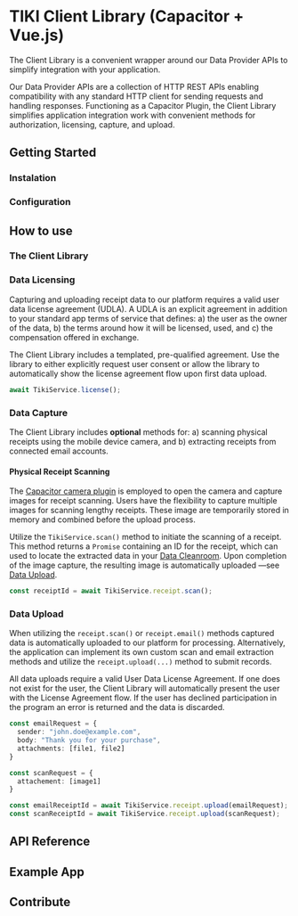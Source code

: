 # TIKI Client Library (Capacitor + Vue.js)

The Client Library is a convenient wrapper around our Data Provider APIs to simplify integration with your application.

Our Data Provider APIs are a collection of HTTP REST APIs enabling compatibility with any standard HTTP client for sending requests and handling responses. Functioning as a Capacitor Plugin, the Client Library simplifies application integration work with convenient methods for authorization, licensing, capture, and upload.

## Getting Started

### Instalation

### Configuration

## How to use

### The Client Library

### Data Licensing

Capturing and uploading receipt data to our platform requires a valid user data license agreement (UDLA). A UDLA is an explicit agreement in addition to your standard app terms of service that defines: a) the user as the owner of the data, b) the terms around how it will be licensed, used, and c) the compensation offered in exchange. 

The Client Library includes a templated, pre-qualified agreement. Use the library to either explicitly request user consent or allow the library to automatically show the license agreement flow upon first data upload.  

```typescript
await TikiService.license();
```

### Data Capture

The Client Library includes **optional** methods for: a) scanning physical receipts using the mobile device camera, and b) extracting receipts from connected email accounts. 

#### Physical Receipt Scanning

The [Capacitor camera plugin](https://capacitorjs.com/docs/apis/camera) is employed to open the camera and capture images for receipt scanning. Users have the flexibility to capture multiple images for scanning lengthy receipts. These image are temporarily stored in memory and combined before the upload process. 

Utilize the `TikiService.scan()` method to initiate the scanning of a receipt. This method returns a `Promise` containing an ID for the receipt, which can used to locate the extracted data in your [Data Cleanroom](ref:data-cleanrooms). Upon completion of the image capture, the resulting image is automatically uploaded —see [Data Upload](#data-upload).

```typescript
const receiptId = await TikiService.receipt.scan();
```

### Data Upload

When utilizing the `receipt.scan()` or `receipt.email()` methods captured data is automatically uploaded to our platform for processing. Alternatively, the application can implement its own custom scan and email extraction methods and utilize the `receipt.upload(...)` method to submit records. 

All data uploads require a valid User Data License Agreement. If one does not exist for the user, the Client Library will automatically present the user with the License Agreement flow. If the user has declined participation in the program  an error is returned and the data is discarded. 

```typescript
const emailRequest = {
  sender: "john.doe@example.com",
  body: "Thank you for your purchase",
  attachments: [file1, file2]
}

const scanRequest = {
  attachement: [image1]
}

const emailReceiptId = await TikiService.receipt.upload(emailRequest);
const scanReceiptId = await TikiService.receipt.upload(scanRequest);
```



## API Reference

## Example App

## Contribute
